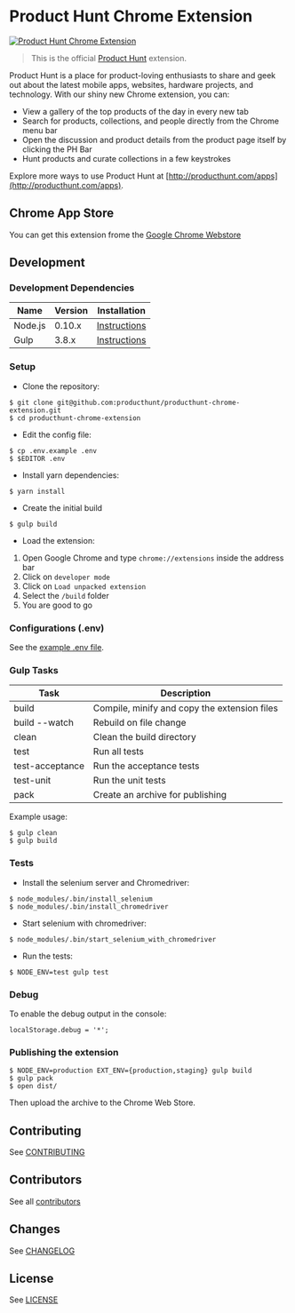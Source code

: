 # Product Hunt Chrome Extension

[![Product Hunt Chrome Extension](http://f.cl.ly/items/1T0u1V0Q0715072v4643/ph-chrome.png)](https://chrome.google.com/webstore/detail/product-hunt/likjafohlgffamccflcidmedfongmkee)

> This is the official [Product Hunt](http://www.producthunt.com) extension.

Product Hunt is a place for product-loving enthusiasts to share and geek out
about the latest mobile apps, websites, hardware projects, and technology. With
our shiny new Chrome extension, you can:

- View a gallery of the top products of the day in every new tab
- Search for products, collections, and people directly from the Chrome menu bar
- Open the discussion and product details from the product page itself by clicking the PH Bar
- Hunt products and curate collections in a few keystrokes

Explore more ways to use Product Hunt at [http://producthunt.com/apps](http://producthunt.com/apps).

## Chrome App Store

You can get this extension frome the [Google Chrome Webstore](https://chrome.google.com/webstore/detail/product-hunt/likjafohlgffamccflcidmedfongmkee)

## Development

### Development Dependencies

| Name                | Version | Installation                                                                       |
| --------------------|---------|------------------------------------------------------------------------------------|
| Node.js             | 0.10.x  | [Instructions](http://nodejs.org/download/)                                        |
| Gulp                | 3.8.x   | [Instructions](https://github.com/gulpjs/gulp/blob/master/docs/getting-started.md) |

### Setup

* Clone the repository:

```
$ git clone git@github.com:producthunt/producthunt-chrome-extension.git
$ cd producthunt-chrome-extension
```

* Edit the config file:

```
$ cp .env.example .env
$ $EDITOR .env
```

* Install yarn dependencies:

```
$ yarn install
```

* Create the initial build

```
$ gulp build
```

* Load the extension:

1. Open Google Chrome and type `chrome://extensions` inside the address bar
1. Click on `developer mode`
1. Click on `Load unpacked extension`
1. Select the `/build` folder
1. You are good to go

### Configurations (.env)

See the [example .env file](.env.example).

### Gulp Tasks

| Task                | Description                                   |
| --------------------|-----------------------------------------------|
| build               | Compile, minify and copy the extension files  |
| build --watch       | Rebuild on file change                        |
| clean               | Clean the build directory                     |
| test                | Run all tests                                 |
| test-acceptance     | Run the acceptance tests                      |
| test-unit           | Run the unit tests                            |
| pack                | Create an archive for publishing              |

Example usage:

```
$ gulp clean
$ gulp build
```

### Tests

* Install the selenium server and Chromedriver:

```
$ node_modules/.bin/install_selenium
$ node_modules/.bin/install_chromedriver
```

* Start selenium with chromedriver:

```
$ node_modules/.bin/start_selenium_with_chromedriver
```

* Run the tests:

```
$ NODE_ENV=test gulp test
```

### Debug

To enable the debug output in the console:

```
localStorage.debug = '*';
```

### Publishing the extension

```
$ NODE_ENV=production EXT_ENV={production,staging} gulp build
$ gulp pack
$ open dist/
```

Then upload the archive to the Chrome Web Store.

## Contributing

See [CONTRIBUTING](CONTRIBUTING.md)

## Contributors

See all [contributors](https://github.com/producthunt/producthunt-chrome-extension/graphs/contributors)

## Changes

See [CHANGELOG](CHANGELOG.md)

## License

See [LICENSE](LICENSE)
